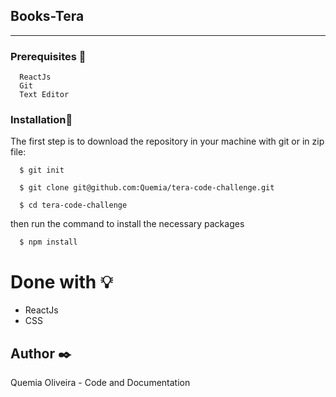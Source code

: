 ## Books-Tera

---

### Prerequisites :page_with_curl:

```
  ReactJs
  Git
  Text Editor
```

### Installation:wrench:

The first step is to download the repository in your machine with git or in zip file:

```shell
  $ git init

  $ git clone git@github.com:Quemia/tera-code-challenge.git

  $ cd tera-code-challenge
```

then run the command to install the necessary packages

```shell
  $ npm install
```

# Done with :bulb:

- ReactJs
- CSS

## Author :black_nib:

Quemia Oliveira - Code and Documentation
